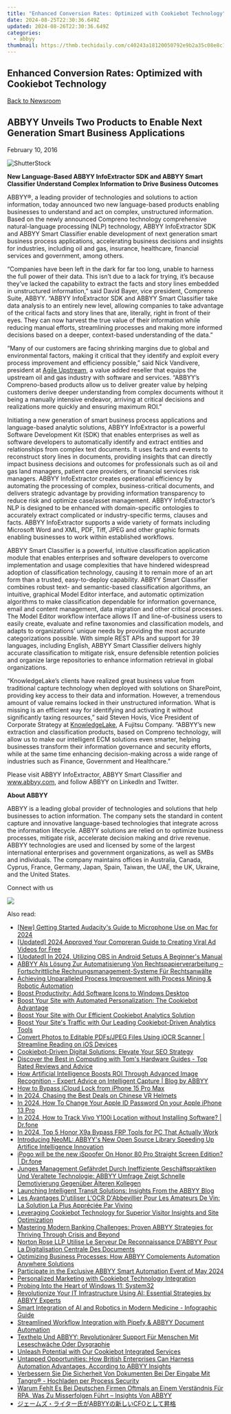 ```yaml
---
title: "Enhanced Conversion Rates: Optimized with Cookiebot Technology"
date: 2024-08-25T22:30:36.649Z
updated: 2024-08-26T22:30:36.649Z
categories:
  - abbyy
thumbnail: https://thmb.techidaily.com/c40243a18120050792e9b2a35c08e8c187a7242ae42c21363a9149298cc2eac3.jpg
---
```


## Enhanced Conversion Rates: Optimized with Cookiebot Technology

[Back to Newsroom](https://tools.techidaily.com/abbyy/products/)

## ABBYY Unveils Two Products to Enable Next Generation Smart Business Applications

February 10, 2016

![ShutterStock](https://content.abbyy.com/-/media/project/abbyy/abbyy/branchtemplates/shutterstock_1272462163_1296-x-729.jpg?h=729&iar=0&w=1296)

**New Language-Based ABBYY InfoExtractor SDK and ABBYY Smart Classifier Understand Complex Information to Drive Business Outcomes**

ABBYY®, a leading provider of technologies and solutions to action information, today announced two new language-based products enabling businesses to understand and act on complex, unstructured information. Based on the newly announced Compreno technology comprehensive natural-language processing (NLP) technology, ABBYY InfoExtractor SDK and ABBYY Smart Classifier enable development of next generation smart business process applications, accelerating business decisions and insights for industries, including oil and gas, insurance, healthcare, financial services and government, among others.

“Companies have been left in the dark for far too long, unable to harness the full power of their data. This isn’t due to a lack for trying, it’s because they’ve lacked the capability to extract the facts and story lines embedded in unstructured information,” said David Bayer, vice president, Compreno Suite, ABBYY. “ABBYY InfoExtractor SDK and ABBYY Smart Classifier take data analysis to an entirely new level, allowing companies to take advantage of the critical facts and story lines that are, literally, right in front of their eyes. They can now harvest the true value of their information while reducing manual efforts, streamlining processes and making more informed decisions based on a deeper, context-based understanding of the data.”

“Many of our customers are facing shrinking margins due to global and environmental factors, making it critical that they identify and exploit every process improvement and efficiency possible,” said Nick Vandivere, president at [Agile Upstream](http://agileupstream.com/), a value added reseller that equips the upstream oil and gas industry with software and services. “ABBYY’s Compreno-based products allow us to deliver greater value by helping customers derive deeper understanding from complex documents without it being a manually intensive endeavor, arriving at critical decisions and realizations more quickly and ensuring maximum ROI.”

Initiating a new generation of smart business process applications and language-based analytic solutions, ABBYY InfoExtractor is a powerful Software Development Kit (SDK) that enables enterprises as well as software developers to automatically identify and extract entities and relationships from complex text documents. It uses facts and events to reconstruct story lines in documents, providing insights that can directly impact business decisions and outcomes for professionals such as oil and gas land managers, patient care providers, or financial services risk managers. ABBYY InfoExtractor creates operational efficiency by automating the processing of complex, business-critical documents, and delivers strategic advantage by providing information transparency to reduce risk and optimize case/asset management. ABBYY InfoExtractor’s NLP is designed to be enhanced with domain-specific ontologies to accurately extract complicated or industry-specific terms, clauses and facts. ABBYY InfoExtractor supports a wide variety of formats including Microsoft Word and XML, PDF, Tiff, JPEG and other graphic formats enabling businesses to work within established workflows.

ABBYY Smart Classifier is a powerful, intuitive classification application module that enables enterprises and software developers to overcome implementation and usage complexities that have hindered widespread adoption of classification technology, causing it to remain more of an art form than a trusted, easy-to-deploy capability. ABBYY Smart Classifier combines robust text- and semantic-based classification algorithms, an intuitive, graphical Model Editor interface, and automatic optimization algorithms to make classification dependable for information governance, email and content management, data migration and other critical processes. The Model Editor workflow interface allows IT and line-of-business users to easily create, evaluate and refine taxonomies and classification models, and adapts to organizations’ unique needs by providing the most accurate categorizations possible. With simple REST APIs and support for 39 languages, including English, ABBYY Smart Classifier delivers highly accurate classification to mitigate risk, ensure defensible retention policies and organize large repositories to enhance information retrieval in global organizations.

“KnowledgeLake’s clients have realized great business value from traditional capture technology when deployed with solutions on SharePoint, providing key access to their data and information. However, a tremendous amount of value remains locked in their unstructured information. What is missing is an efficient way for identifying and activating it without significantly taxing resources,” said Steven Hovis, Vice President of Corporate Strategy at [KnowledgeLake](https://www.knowledgelake.com/), A Fujitsu Company. “ABBYY’s new extraction and classification products, based on Compreno technology, will allow us to make our intelligent ECM solutions even smarter, helping businesses transform their information governance and security efforts, while at the same time enhancing decision-making across a wide range of industries such as Finance, Government and Healthcare.”

Please visit ABBYY InfoExtractor, ABBYY Smart Classifier and www.abbyy.com, and follow ABBYY on LinkedIn and Twitter.

**About ABBYY**

ABBYY is a leading global provider of technologies and solutions that help businesses to action information. The company sets the standard in content capture and innovative language-based technologies that integrate across the information lifecycle. ABBYY solutions are relied on to optimize business processes, mitigate risk, accelerate decision making and drive revenue. ABBYY technologies are used and licensed by some of the largest international enterprises and government organizations, as well as SMBs and individuals. The company maintains offices in Australia, Canada, Cyprus, France, Germany, Japan, Spain, Taiwan, the UAE, the UK, Ukraine, and the United States.

  
Connect with us

<ins class="adsbygoogle"
     style="display:block"
     data-ad-format="autorelaxed"
     data-ad-client="ca-pub-7571918770474297"
     data-ad-slot="1223367746"></ins>



<ins class="adsbygoogle"
     style="display:block"
     data-ad-client="ca-pub-7571918770474297"
     data-ad-slot="8358498916"
     data-ad-format="auto"
     data-full-width-responsive="true"></ins>

<!-- affiliate ads begin -->
<a href="https://shop.manycam.com/order/checkout.php?PRODS=17728032&QTY=1&AFFILIATE=108875&CART=1"><img src="https://secure.avangate.com/images/merchant/8230bea7d54bcdf99cdfe85cb07313d5/mcaffbanner920x120.png" border="0"></a>
<!-- affiliate ads end -->
<span class="atpl-alsoreadstyle">Also read:</span>
<div><ul>
<li><a href="https://on-screen-recording.techidaily.com/new-getting-started-audacitys-guide-to-microphone-use-on-mac-for-2024/"><u>[New] Getting Started  Audacity's Guide to Microphone Use on Mac for 2024</u></a></li>
<li><a href="https://youtube-zero.techidaily.com/ed-2024-approved-your-compreran-guide-to-creating-viral-ad-videos-for-free/"><u>[Updated] 2024 Approved  Your Compreran Guide to Creating Viral Ad Videos for Free</u></a></li>
<li><a href="https://screen-recording.techidaily.com/updated-in-2024-utilizing-obs-in-android-setups-a-beginners-manual/"><u>[Updated] In 2024, Utilizing OBS in Android Setups  A Beginner's Manual</u></a></li>
<li><a href="https://solve-info.techidaily.com/abbyy-als-losung-zur-automatisierung-von-rechtspapierverarbeitung-fortschrittliche-rechnungsmanagement-systeme-fur-rechtsanwalte/"><u>ABBYY Als Lösung Zur Automatisierung Von Rechtspapierverarbeitung – Fortschrittliche Rechnungsmanagement-Systeme Für Rechtsanwälte</u></a></li>
<li><a href="https://solve-info.techidaily.com/achieving-unparalleled-process-improvement-with-process-mining-and-robotic-automation/"><u>Achieving Unparalleled Process Improvement with Process Mining & Robotic Automation</u></a></li>
<li><a href="https://win11.techidaily.com/boost-productivity-add-software-icons-to-windows-desktop/"><u>Boost Productivity: Add Software Icons to Windows Desktop</u></a></li>
<li><a href="https://solve-info.techidaily.com/boost-your-site-with-automated-personalization-the-cookiebot-advantage/"><u>Boost Your Site with Automated Personalization: The Cookiebot Advantage</u></a></li>
<li><a href="https://solve-info.techidaily.com/boost-your-site-with-our-efficient-cookiebot-analytics-solution/"><u>Boost Your Site with Our Efficient Cookiebot Analytics Solution</u></a></li>
<li><a href="https://solve-info.techidaily.com/boost-your-sites-traffic-with-our-leading-cookiebot-driven-analytics-tools/"><u>Boost Your Site's Traffic with Our Leading Cookiebot-Driven Analytics Tools</u></a></li>
<li><a href="https://solve-info.techidaily.com/convert-photos-to-editable-pdfsjpeg-files-using-iocr-scanner-streamline-reading-on-ios-devices/"><u>Convert Photos to Editable PDFs/JPEG Files Using iOCR Scanner | Streamline Reading on iOS Devices</u></a></li>
<li><a href="https://solve-info.techidaily.com/cookiebot-driven-digital-solutions-elevate-your-seo-strategy/"><u>Cookiebot-Driven Digital Solutions: Elevate Your SEO Strategy</u></a></li>
<li><a href="https://hardware-help.techidaily.com/discover-the-best-in-computing-with-toms-hardware-guides-top-rated-reviews-and-advice/"><u>Discover the Best in Computing with Tom's Hardware Guides - Top Rated Reviews and Advice</u></a></li>
<li><a href="https://solve-info.techidaily.com/how-artificial-intelligence-boosts-roi-through-advanced-image-recognition-expert-advice-on-intelligent-capture-blog-by-abbyy/"><u>How Artificial Intelligence Boosts ROI Through Advanced Image Recognition - Expert Advice on Intelligent Capture | Blog by ABBYY</u></a></li>
<li><a href="https://activate-lock.techidaily.com/how-to-bypass-icloud-lock-from-iphone-15-pro-max-by-drfone-ios/"><u>How to Bypass iCloud Lock from iPhone 15 Pro Max</u></a></li>
<li><a href="https://extra-resources.techidaily.com/in-2024-chasing-the-best-deals-on-chinese-vr-helmets/"><u>In 2024, Chasing the Best Deals on Chinese VR Helmets</u></a></li>
<li><a href="https://ios-unlock.techidaily.com/in-2024-how-to-change-your-apple-id-password-on-your-apple-iphone-13-pro-by-drfone-ios/"><u>In 2024, How To Change Your Apple ID Password On your Apple iPhone 13 Pro</u></a></li>
<li><a href="https://android-location-track.techidaily.com/in-2024-how-to-track-vivo-y100i-location-without-installing-software-drfone-by-drfone-virtual-android/"><u>In 2024, How to Track Vivo Y100i Location without Installing Software? | Dr.fone</u></a></li>
<li><a href="https://bypass-frp.techidaily.com/in-2024-top-5-honor-x9a-bypass-frp-tools-for-pc-that-actually-work-by-drfone-android/"><u>In 2024, Top 5 Honor X9a Bypass FRP Tools for PC That Actually Work</u></a></li>
<li><a href="https://solve-info.techidaily.com/introducing-neoml-abbyys-new-open-source-library-speeding-up-artifice-intelligence-innovation/"><u>Introducing NeoML: ABBYY's New Open Source Library Speeding Up Artifice Intelligence Innovation</u></a></li>
<li><a href="https://pokemon-go-android.techidaily.com/ipogo-will-be-the-new-ispoofer-on-honor-80-pro-straight-screen-edition-drfone-by-drfone-virtual-android/"><u>iPogo will be the new iSpoofer On Honor 80 Pro Straight Screen Edition? | Dr.fone</u></a></li>
<li><a href="https://solve-info.techidaily.com/junges-management-gefahrdet-durch-ineffiziente-geschaftspraktiken-und-veraltete-technologie-abbyy-umfrage-zeigt-schnelle-demotivierung-gegenuber-alteren-kol9/"><u>Junges Management Gefährdet Durch Ineffiziente Geschäftspraktiken Und Veraltete Technologie: ABBYY Umfrage Zeigt Schnelle Demotivierung Gegenüber Älteren Kollegen</u></a></li>
<li><a href="https://solve-info.techidaily.com/launching-intelligent-transit-solutions-insights-from-the-abbyy-blog/"><u>Launching Intelligent Transit Solutions: Insights From the ABBYY Blog</u></a></li>
<li><a href="https://solve-info.techidaily.com/les-avantages-dutiliser-locr-dabbevillier-pour-les-amateurs-de-vin-la-solution-la-plus-appreciee-par-vivino/"><u>Les Avantages D'utiliser L'OCR D'Abbevillier Pour Les Amateurs De Vin: La Solution La Plus Appréciée Par Vivino</u></a></li>
<li><a href="https://solve-info.techidaily.com/leveraging-cookiebot-technology-for-superior-visitor-insights-and-site-optimization/"><u>Leveraging Cookiebot Technology for Superior Visitor Insights and Site Optimization</u></a></li>
<li><a href="https://solve-info.techidaily.com/mastering-modern-banking-challenges-proven-abbyy-strategies-for-thriving-through-crisis-and-beyond/"><u>Mastering Modern Banking Challenges: Proven ABBYY Strategies for Thriving Through Crisis and Beyond</u></a></li>
<li><a href="https://solve-info.techidaily.com/norton-rose-llp-utilise-le-serveur-de-reconnaissance-dabbyy-pour-la-digitalisation-centrale-des-documents/"><u>Norton Rose LLP Utilise Le Serveur De Reconnaissance D'ABBYY Pour La Digitalisation Centrale Des Documents</u></a></li>
<li><a href="https://solve-info.techidaily.com/optimizing-business-processes-how-abbyy-complements-automation-anywhere-solutions/"><u>Optimizing Business Processes: How ABBYY Complements Automation Anywhere Solutions</u></a></li>
<li><a href="https://solve-info.techidaily.com/participate-in-the-exclusive-abbyy-smart-automation-event-of-may-2024/"><u>Participate in the Exclusive ABBYY Smart Automation Event of May 2024</u></a></li>
<li><a href="https://solve-info.techidaily.com/personalized-marketing-with-cookiebot-technology-integration/"><u>Personalized Marketing with Cookiebot Technology Integration</u></a></li>
<li><a href="https://win11.techidaily.com/probing-into-the-heart-of-windows-11-system32/"><u>Probing Into the Heart of Windows 11: System32</u></a></li>
<li><a href="https://solve-info.techidaily.com/revolutionize-your-it-infrastructure-using-ai-essential-strategies-by-abbyy-experts/"><u>Revolutionize Your IT Infrastructure Using AI: Essential Strategies by ABBYY Experts</u></a></li>
<li><a href="https://solve-info.techidaily.com/smart-integration-of-ai-and-robotics-in-modern-medicine-infographic-guide/"><u>Smart Integration of AI and Robotics in Modern Medicine - Infographic Guide</u></a></li>
<li><a href="https://solve-info.techidaily.com/streamlined-workflow-integration-with-pipefy-and-abbyy-document-automation/"><u>Streamlined Workflow Integration with Pipefy & ABBYY Document Automation</u></a></li>
<li><a href="https://solve-info.techidaily.com/texthelp-und-abbyy-revolutionarer-support-fur-menschen-mit-leseschwache-oder-dysgraphie/"><u>Texthelp Und ABBYY: Revolutionärer Support Für Menschen Mit Leseschwäche Oder Dysgraphie</u></a></li>
<li><a href="https://solve-info.techidaily.com/unleash-potential-with-our-cookiebot-integrated-services/"><u>Unleash Potential with Our Cookiebot Integrated Services</u></a></li>
<li><a href="https://solve-info.techidaily.com/untapped-opportunities-how-british-enterprises-can-harness-automation-advantages-according-to-abbyy-insights/"><u>Untapped Opportunities: How British Enterprises Can Harness Automation Advantages, According to ABBYY Insights</u></a></li>
<li><a href="https://solve-info.techidaily.com/verbessern-sie-die-sicherheit-von-dokumenten-bei-der-eingabe-mit-tangro-hochladen-per-process-security/"><u>Verbessern Sie Die Sicherheit Von Dokumenten Bei Der Eingabe Mit Tangro® - Hochladen per Process Security</u></a></li>
<li><a href="https://solve-info.techidaily.com/warum-fehlt-es-bei-deutschen-firmen-oftmals-an-einem-verstandnis-fur-rpa-was-zu-misserfolgen-fuhrt-insights-von-abbyy/"><u>Warum Fehlt Es Bei Deutschen Firmen Oftmals an Einem Verständnis Für RPA, Was Zu Misserfolgen Führt – Insights Von ABBYY</u></a></li>
<li><a href="https://solve-info.techidaily.com/abbyycfo/"><u>ジェームズ・ライター氏がABBYYの新しいCFOとして昇格</u></a></li>
</ul></div>
